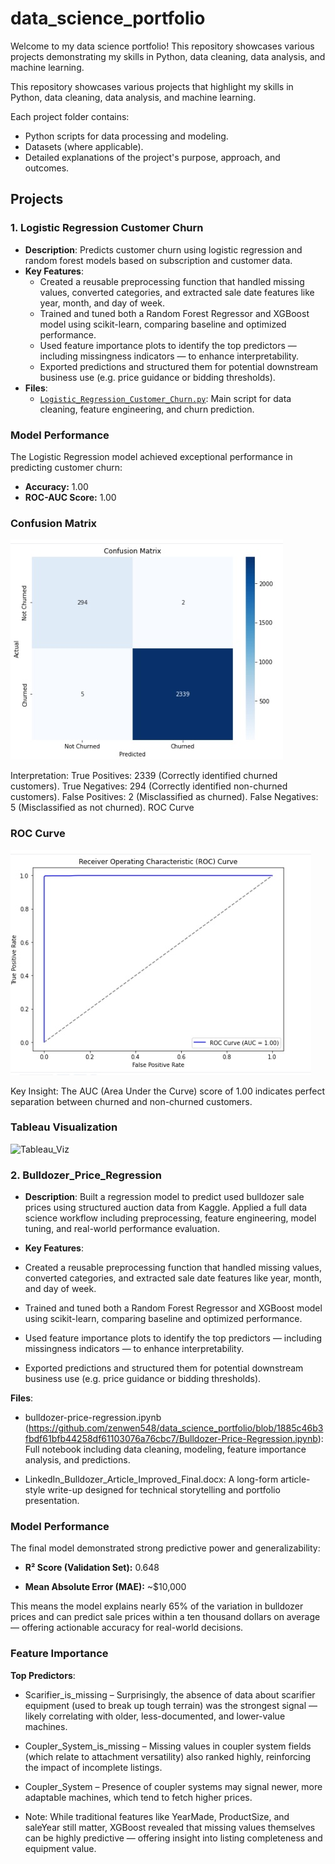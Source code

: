 # data_science_portfolio

Welcome to my data science portfolio! This repository showcases various projects demonstrating my skills in Python, data cleaning, data analysis, and machine learning.

This repository showcases various projects that highlight my skills in Python, data cleaning, data analysis, and machine learning.

Each project folder contains:
- Python scripts for data processing and modeling.
- Datasets (where applicable).
- Detailed explanations of the project's purpose, approach, and outcomes.

## Projects
### 1. Logistic Regression Customer Churn
- **Description**: Predicts customer churn using logistic regression and random forest models based on subscription and customer data.
- **Key Features**:
  - Created a reusable preprocessing function that handled missing values, converted categories, and extracted sale date features like year, month, and day of week.
  - Trained and tuned both a Random Forest Regressor and XGBoost model using scikit-learn, comparing baseline and optimized performance.
  - Used feature importance plots to identify the top predictors — including missingness indicators — to enhance interpretability.
  - Exported predictions and structured them for potential downstream business use (e.g. price guidance or bidding thresholds).
- **Files**:
  - [`Logistic_Regression_Customer_Churn.py`](Logistic_Regression_Customer_Churn.py): Main script for data cleaning, feature engineering, and churn prediction.
### Model Performance

The Logistic Regression model achieved exceptional performance in predicting customer churn:

- **Accuracy:** 1.00
- **ROC-AUC Score:** 1.00

### Confusion Matrix
![Confusion Matrix](https://github.com/zenwen548/data_science_portfolio/blob/main/Log_Reg_Confusion_Matrix.jpg)

Interpretation:
True Positives: 2339 (Correctly identified churned customers).
True Negatives: 294 (Correctly identified non-churned customers).
False Positives: 2 (Misclassified as churned).
False Negatives: 5 (Misclassified as not churned).
ROC Curve

### ROC Curve
![ROC Curve](https://github.com/zenwen548/data_science_portfolio/blob/main/Log_Reg_ROC_Curve.jpg)

Key Insight:
The AUC (Area Under the Curve) score of 1.00 indicates perfect separation between churned and non-churned customers.

### Tableau Visualization
![Tableau_Viz](https://public.tableau.com/app/profile/lee6095/viz/Churn_Model_Viz/Dashboard1)


### 2. Bulldozer_Price_Regression
- **Description**: Built a regression model to predict used bulldozer sale prices using structured auction data from Kaggle. Applied a full data science workflow including preprocessing, feature engineering, model tuning, and real-world performance evaluation.

- **Key Features**:

- Created a reusable preprocessing function that handled missing values, converted categories, and extracted sale date features like year, month, and day of week.
- Trained and tuned both a Random Forest Regressor and XGBoost model using scikit-learn, comparing baseline and optimized performance.
- Used feature importance plots to identify the top predictors — including missingness indicators — to enhance interpretability.
- Exported predictions and structured them for potential downstream business use (e.g. price guidance or bidding thresholds).

**Files**:

- bulldozer-price-regression.ipynb (https://github.com/zenwen548/data_science_portfolio/blob/1885c46b3fbdf61bfb44258df61103076a76cbc7/Bulldozer-Price-Regression.ipynb):
  Full notebook including data cleaning, modeling, feature importance analysis, and predictions.

- LinkedIn_Bulldozer_Article_Improved_Final.docx: A long-form article-style write-up designed for technical storytelling and portfolio presentation.

### Model Performance
The final model demonstrated strong predictive power and generalizability:

- **R² Score (Validation Set):** 0.648

- **Mean Absolute Error (MAE):** ~$10,000

This means the model explains nearly 65% of the variation in bulldozer prices and can predict sale prices within a ten thousand dollars on average — offering actionable accuracy for real-world decisions.

### Feature Importance

**Top Predictors**:
  - Scarifier_is_missing – Surprisingly, the absence of data about scarifier equipment (used to break up tough terrain) was the strongest signal — likely correlating with
    older, less-documented, and lower-value machines.
  - Coupler_System_is_missing – Missing values in coupler system fields (which relate to attachment versatility) also ranked highly, reinforcing the impact of incomplete
    listings.
  - Coupler_System – Presence of coupler systems may signal newer, more adaptable machines, which tend to fetch higher prices.
  
  - Note: While traditional features like YearMade, ProductSize, and saleYear still matter, XGBoost revealed that missing values themselves can be highly predictive —
    offering insight into listing completeness and equipment value.
